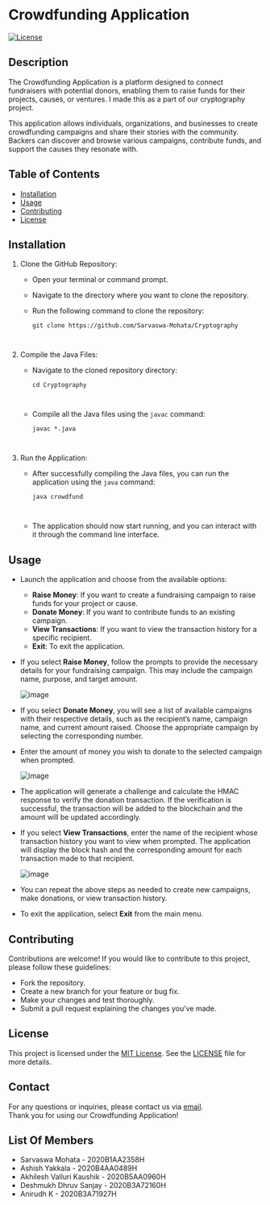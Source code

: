 
<h1 id="crowdfunding-application">Crowdfunding Application</h1>
<p><a href="https://opensource.org/licenses/MIT"><img src="https://img.shields.io/badge/license-MIT-blue.svg" alt="License"></a></p>
<h2 id="description">Description</h2>
<p>The Crowdfunding Application is a platform designed to connect fundraisers with potential donors, enabling them to raise funds for their projects, causes, or ventures. I made this as a part of our cryptography project.</p>
<p>This application allows individuals, organizations, and businesses to create crowdfunding campaigns and share their stories with the community. Backers can discover and browse various campaigns, contribute funds, and support the causes they resonate with.</p>
<h2 id="table-of-contents">Table of Contents</h2>
<ul>
<li><a href="#installation">Installation</a></li>
<li><a href="#usage">Usage</a></li>
<li><a href="#contributing">Contributing</a></li>
<li><a href="#license">License</a></li>
</ul>
<h2 id="installation">Installation</h2>
<ol>
<li>
<p>Clone the GitHub Repository:</p>
<ul>
<li>
<p>Open your terminal or command prompt.</p>
</li>
<li>
<p>Navigate to the directory where you want to clone the repository.</p>
</li>
<li>
<p>Run the following command to clone the repository:</p>
<pre class=" language-java"><code class="prism  language-java">git clone https<span class="token operator">:</span><span class="token operator">/</span><span class="token operator">/</span>github<span class="token punctuation">.</span>com<span class="token operator">/</span>Sarvaswa<span class="token operator">-</span>Mohata<span class="token operator">/</span>Cryptography

</code></pre>
</li>
</ul>
</li>
<li>
<p>Compile the Java Files:</p>
<ul>
<li>
<p>Navigate to the cloned repository directory:</p>
<pre class=" language-java"><code class="prism  language-java">cd Cryptography

</code></pre>
</li>
<li>
<p>Compile all the Java files using the  <code>javac</code>  command:</p>
<pre class=" language-java"><code class="prism  language-java">javac <span class="token operator">*</span><span class="token punctuation">.</span>java

</code></pre>
</li>
</ul>
</li>
<li>
<p>Run the Application:</p>
<ul>
<li>
<p>After successfully compiling the Java files, you can run the application using the  <code>java</code>  command:</p>
<pre class=" language-java"><code class="prism  language-java">java crowdfund

</code></pre>
</li>
<li>
<p>The application should now start running, and you can interact with it through the command line interface.</p>
</li>
</ul>
</li>
</ol>
<h2 id="usage">Usage</h2>
<ul>
<li>
<p>Launch the application and choose from the available options:</p>
<ul>
<li><strong>Raise Money</strong>: If you want to create a fundraising campaign to raise funds for your project or cause.</li>
<li><strong>Donate Money</strong>: If you want to contribute funds to an existing campaign.</li>
<li><strong>View Transactions</strong>: If you want to view the transaction history for a specific recipient.</li>
<li><strong>Exit</strong>: To exit the application.</li>
</ul>
</li>
<li>
<p>If you select  <strong>Raise Money</strong>, follow the prompts to provide the necessary details for your fundraising campaign. This may include the campaign name, purpose, and target amount.</p>

  ![image](https://github.com/Sarvaswa-Mohata/Cryptography/assets/99800509/7764ac7e-1608-4628-9b03-dee26a4659dc)
</li>
<li>
<p>If you select  <strong>Donate Money</strong>, you will see a list of available campaigns with their respective details, such as the recipient’s name, campaign name, and current amount raised. Choose the appropriate campaign by selecting the corresponding number.</p>
</li>
<li>
<p>Enter the amount of money you wish to donate to the selected campaign when prompted.</p>
</li>

![image](https://github.com/Sarvaswa-Mohata/Cryptography/assets/99800509/50d73e52-74db-4900-8549-d33076dda53e)
<li>
<p>The application will generate a challenge and calculate the HMAC response to verify the donation transaction. If the verification is successful, the transaction will be added to the blockchain and the amount will be updated accordingly.</p>
</li>
<li>
<p>If you select  <strong>View Transactions</strong>, enter the name of the recipient whose transaction history you want to view when prompted. The application will display the block hash and the corresponding amount for each transaction made to that recipient.</p>

  ![image](https://github.com/Sarvaswa-Mohata/Cryptography/assets/99800509/df1385fb-4503-42dc-8002-5e04924b7dab)
</li>
<li>
<p>You can repeat the above steps as needed to create new campaigns, make donations, or view transaction history.</p>
</li>
<li>
<p>To exit the application, select  <strong>Exit</strong>  from the main menu.</p>
</li>


</ul>
<h2 id="contributing">Contributing</h2>
<p>Contributions are welcome! If you would like to contribute to this project, please follow these guidelines:</p>
<ul>
<li>Fork the repository.</li>
<li>Create a new branch for your feature or bug fix.</li>
<li>Make your changes and test thoroughly.</li>
<li>Submit a pull request explaining the changes you’ve made.</li>
</ul>
<h2 id="license">License</h2>
<p>This project is licensed under the <a href="https://opensource.org/licenses/MIT">MIT License</a>. See the <a href="https://you.com/LICENSE">LICENSE</a> file for more details.</p>
<h2 id="contact">Contact</h2>
<p>For any questions or inquiries, please contact us via <a href="gitcode2003@gmail.com">email</a>.<br>
Thank you for using our Crowdfunding Application!</p>

</ul>
<h2 id="contributing">List Of Members</h2>
<ul>
<li>Sarvaswa Mohata - 2020B1AA2358H</li>
<li>Ashish Yakkala - 2020B4AA0489H</li>
<li>Akhilesh Valluri Kaushik - 2020B5AA0960H</li>
<li>Deshmukh Dhruv Sanjay - 2020B3A72160H</li>
<li>Anirudh K - 2020B3A71927H</li>
</ul>
